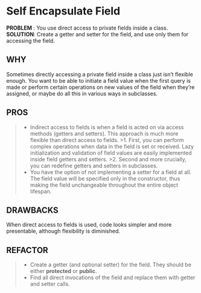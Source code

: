 # Self Encapsulate Field

**PROBLEM** : You use direct access to private fields inside a class.
**SOLUTION**: Create a getter and setter for the field, and use only them for accessing the field.

## WHY
Sometimes directly accessing a private field inside a class just isn’t flexible enough. You want to be able to initiate a field value when the first query is made or perform certain operations on new values of the field when they’re assigned, or maybe do all this in various ways in subclasses.

## PROS
>* Indirect access to fields is when a field is acted on via access methods (getters and setters). This approach is much more flexible than direct access to fields.
    >1. First, you can perform complex operations when data in the field is set or received. Lazy initialization and validation of field values are easily implemented inside field getters and setters.
    >2. Second and more crucially, you can redefine getters and setters in subclasses.
>* You have the option of not implementing a setter for a field at all. The field value will be specified only in the constructor, thus making the field unchangeable throughout the entire object lifespan.

## DRAWBACKS
When direct access to fields is used, code looks simpler and more presentable, although flexibility is diminished.

## REFACTOR
>* Create a getter (and optional setter) for the field. They should be either **protected** or **public**.
>* Find all direct invocations of the field and replace them with getter and setter calls.
